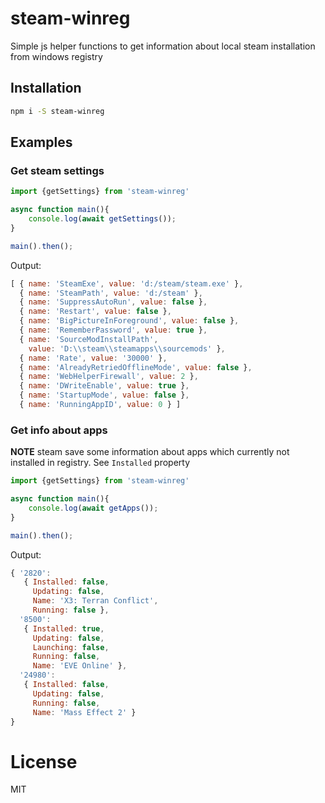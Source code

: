 #  steam-winreg
Simple js helper functions to get information about local steam installation from windows registry

## Installation
```bash
npm i -S steam-winreg
```

## Examples
### Get steam settings
```javascript
import {getSettings} from 'steam-winreg'

async function main(){
    console.log(await getSettings());
}

main().then();
```

Output:
```javascript
[ { name: 'SteamExe', value: 'd:/steam/steam.exe' },
  { name: 'SteamPath', value: 'd:/steam' },
  { name: 'SuppressAutoRun', value: false },
  { name: 'Restart', value: false },
  { name: 'BigPictureInForeground', value: false },
  { name: 'RememberPassword', value: true },
  { name: 'SourceModInstallPath',
    value: 'D:\\steam\\steamapps\\sourcemods' },
  { name: 'Rate', value: '30000' },
  { name: 'AlreadyRetriedOfflineMode', value: false },
  { name: 'WebHelperFirewall', value: 2 },
  { name: 'DWriteEnable', value: true },
  { name: 'StartupMode', value: false },
  { name: 'RunningAppID', value: 0 } ]
```

### Get info about apps
**NOTE** steam save some information about apps which currently not installed in registry. See `Installed` property

```javascript
import {getSettings} from 'steam-winreg'

async function main(){
    console.log(await getApps());
}

main().then();
```

Output:

```javascript
{ '2820': 
   { Installed: false,
     Updating: false,
     Name: 'X3: Terran Conflict',
     Running: false },
  '8500': 
   { Installed: true,
     Updating: false,
     Launching: false,
     Running: false,
     Name: 'EVE Online' },
  '24980': 
   { Installed: false,
     Updating: false,
     Running: false,
     Name: 'Mass Effect 2' }
}
```

# License
MIT
